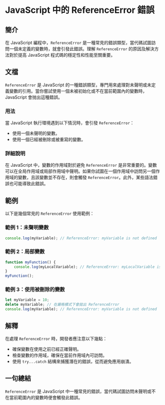 <!--
Meta Description: # JavaScript 中的 ReferenceError 錯誤 ## 簡介 在 JavaScript 編程中，`ReferenceError` 是一種常見的錯誤類型，當代碼試圖訪問一個未定義的變數時，就會引發此錯誤。理解 `ReferenceError` 的原因及解決方法對於提高 JavaScr...
Meta Keywords: referenceerror, javascript, myvariable, console, log
-->

# JavaScript 中的 ReferenceError 錯誤

## 簡介
在 JavaScript 編程中，`ReferenceError` 是一種常見的錯誤類型，當代碼試圖訪問一個未定義的變數時，就會引發此錯誤。理解 `ReferenceError` 的原因及解決方法對於提高 JavaScript 程式碼的穩定性和性能至關重要。

## 文檔
`ReferenceError` 是 JavaScript 的一種錯誤類型，專門用來處理對未聲明或未定義變數的引用。當你嘗試使用一個未被初始化或不在當前範圍內的變數時，JavaScript 會抛出這種錯誤。

### 用法
當 JavaScript 執行環境遇到以下情況時，會引發 `ReferenceError`：
- 使用一個未聲明的變數。
- 使用一個已經被刪除或被重寫的變數。

### 詳細說明
在 JavaScript 中，變數的作用域對於避免 `ReferenceError` 是非常重要的。變數可以在全局作用域或局部作用域中聲明。如果你試圖在一個作用域中訪問另一個作用域的變數，且該變數並不存在，則會觸發 `ReferenceError`。此外，某些語法錯誤也可能導致此錯誤。

## 範例
以下是幾個常見的 `ReferenceError` 使用範例：

### 範例 1：未聲明變數
```javascript
console.log(myVariable); // ReferenceError: myVariable is not defined
```

### 範例 2：局部變數
```javascript
function myFunction() {
    console.log(myLocalVariable); // ReferenceError: myLocalVariable is not defined
}
myFunction();
```

### 範例 3：使用被刪除的變數
```javascript
let myVariable = 10;
delete myVariable; // 在嚴格模式下會拋出 ReferenceError
console.log(myVariable); // ReferenceError: myVariable is not defined
```

## 解釋
在處理 `ReferenceError` 時，開發者應注意以下幾點：
- 確保變數在使用之前已經正確聲明。
- 檢查變數的作用域，確保在當前作用域內可訪問。
- 使用 `try...catch` 結構來捕獲潛在的錯誤，從而避免應用崩潰。

## 一句總結
`ReferenceError` 是 JavaScript 中一種常見的錯誤，當代碼試圖訪問未聲明或不在當前範圍內的變數時便會觸發此錯誤。